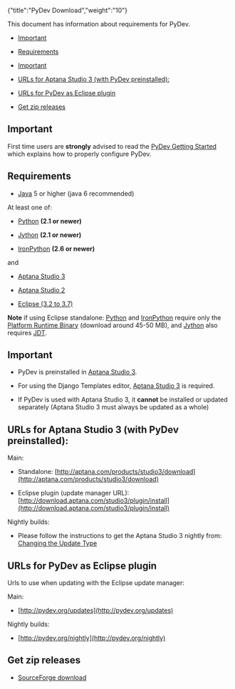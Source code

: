 {"title":"PyDev Download","weight":"10"} 

This document has information about requirements for PyDev.

*   [Important](#Important)
    
*   [Requirements](#Requirements)
    
*   [Important](#Important.1)
    
*   [URLs for Aptana Studio 3 (with PyDev preinstalled):](#URLsforAptanaStudio3(withPyDevpreinstalled):)
    
*   [URLs for PyDev as Eclipse plugin](#URLsforPyDevasEclipseplugin)
    
*   [Get zip releases](#Getzipreleases)
    

## Important

First time users are **strongly** advised to read the [PyDev Getting Started](/docs/appc/Axway_Appcelerator_Studio/Axway_Appcelerator_Studio_Guide/Web_Development/Python_Development/PyDev_Getting_Started/) which explains how to properly configure PyDev.

## Requirements

*   [Java](http://www.javasoft.com/) 5 or higher (java 6 recommended)
    

At least one of:

*   [Python](http://www.python.org/) **(2.1 or newer)**
    
*   [Jython](http://www.jython.org/) **(2.1 or newer)**
    
*   [IronPython](http://www.codeplex.com/Wiki/View.aspx?ProjectName=IronPython) **(2.6 or newer)**
    

and

*   [Aptana Studio 3](http://aptana.com/products/studio3)
    
*   [Aptana Studio 2](http://aptana.com/products/studio2)
    
*   [Eclipse (3.2 to 3.7)](http://www.eclipse.org/)
    

**Note** if using Eclipse standalone: [Python](http://www.python.org/) and [IronPython](http://www.codeplex.com/Wiki/View.aspx?ProjectName=IronPython) require only the [Platform Runtime Binary](http://download.eclipse.org/eclipse/downloads/) (download around 45-50 MB), and [Jython](http://www.jython.org/) also requires [JDT](http://www.eclipse.org/jdt/).

## Important

*   PyDev is preinstalled in [Aptana Studio 3](http://aptana.com/products/studio3).
    
*   For using the Django Templates editor, [Aptana Studio 3](http://aptana.com/products/studio3) is required.
    
*   If PyDev is used with Aptana Studio 3, it **cannot** be installed or updated separately (Aptana Studio 3 must always be updated as a whole)
    

## URLs for Aptana Studio 3 (with PyDev preinstalled):

Main:

*   Standalone: [http://aptana.com/products/studio3/download](http://aptana.com/products/studio3/download)
    
*   Eclipse plugin (update manager URL): [http://download.aptana.com/studio3/plugin/install](http://download.aptana.com/studio3/plugin/install)
    

Nightly builds:

*   Please follow the instructions to get the Aptana Studio 3 nightly from: [Changing the Update Type](/docs/appc/Axway_Appcelerator_Studio/Axway_Appcelerator_Studio_Guide/Updating_Studio/Changing_the_Update_Type/)
    

## URLs for PyDev as Eclipse plugin

Urls to use when updating with the Eclipse update manager:

Main:

*   [http://pydev.org/updates](http://pydev.org/updates)
    

Nightly builds:

*   [http://pydev.org/nightly](http://pydev.org/nightly)
    

## Get zip releases

*   [SourceForge download](http://sourceforge.net/projects/pydev/files/)